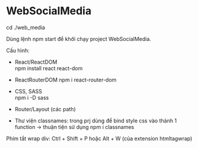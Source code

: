 # WebSocialMedia

cd ./web_media

Dùng lệnh npm start để khởi chạy project WebSocialMedia.

Cấu hình:
- React/ReactDOM  
    npm install react react-dom
- ReactRouterDOM
    npm i react-router-dom
- CSS, SASS                 
    npm i -D sass
- Router/Layout (các path)

- Thư viện classnames: trong prj dùng để bind style css vào thành 1 function -> thuận tiện sử dụng
    npm i classnames

Phím tắt wrap div: Ctrl + Shift + P hoặc Alt + W (của extension htmltagwrap)